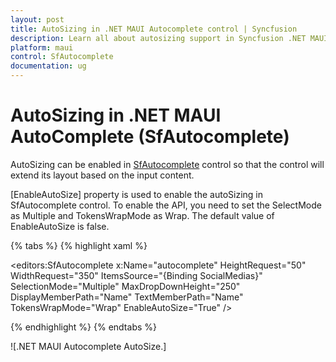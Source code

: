 ```yaml
---
layout: post
title: AutoSizing in .NET MAUI Autocomplete control | Syncfusion
description: Learn all about autosizing support in Syncfusion .NET MAUI Autocomplete (SfAutocomplete) control and more here.
platform: maui
control: SfAutocomplete
documentation: ug
---
```


# AutoSizing in .NET MAUI AutoComplete (SfAutocomplete)

AutoSizing can be enabled in [SfAutocomplete](https://help.syncfusion.com/cr/maui/Syncfusion.Maui.Inputs.SfAutocomplete.html) control so that the control will extend its layout based on the input content.

[EnableAutoSize] property is used to enable the autoSizing in SfAutocomplete control. To enable the API, you need to set the SelectMode as Multiple and TokensWrapMode as Wrap. The default value of EnableAutoSize is false.

{% tabs %}
{% highlight xaml %}

<editors:SfAutocomplete x:Name="autocomplete" 
             HeightRequest="50"
             WidthRequest="350"
             ItemsSource="{Binding SocialMedias}"
             SelectionMode="Multiple"
             MaxDropDownHeight="250"
             DisplayMemberPath="Name"
             TextMemberPath="Name"
             TokensWrapMode="Wrap"
             EnableAutoSize="True" />

{% endhighlight %}
{% endtabs %}

![.NET MAUI Autocomplete AutoSize.]

